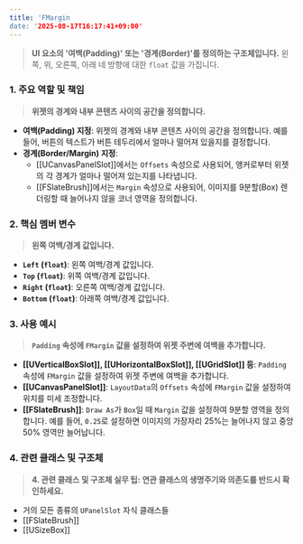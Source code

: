 ```yaml
---
title: 'FMargin
date: '2025-08-17T16:17:41+09:00'
---
```




> **UI 요소의 '여백(Padding)' 또는 '경계(Border)'를 정의하는 구조체입니다.** 왼쪽, 위, 오른쪽, 아래 네 방향에 대한 `float` 값을 가집니다.

### **1. 주요 역할 및 책임**
> **위젯의 경계와 내부 콘텐츠 사이의 공간을 정의합니다.**
* **여백(Padding) 지정**:
	위젯의 경계와 내부 콘텐츠 사이의 공간을 정의합니다. 예를 들어, 버튼의 텍스트가 버튼 테두리에서 얼마나 떨어져 있을지를 결정합니다.
* **경계(Border/Margin) 지정**:
	*   [[UCanvasPanelSlot]]에서는 `Offsets` 속성으로 사용되어, 앵커로부터 위젯의 각 경계가 얼마나 떨어져 있는지를 나타냅니다.
    *   [[FSlateBrush]]에서는 `Margin` 속성으로 사용되어, 이미지를 9분할(Box) 렌더링할 때 늘어나지 않을 코너 영역을 정의합니다.

### **2. 핵심 멤버 변수**
> **왼쪽 여백/경계 값입니다.**
* **`Left` (`float`)**:
	왼쪽 여백/경계 값입니다.
* **`Top` (`float`)**:
	위쪽 여백/경계 값입니다.
* **`Right` (`float`)**:
	오른쪽 여백/경계 값입니다.
* **`Bottom` (`float`)**:
	아래쪽 여백/경계 값입니다.

### **3. 사용 예시**
> **`Padding` 속성에 `FMargin` 값을 설정하여 위젯 주변에 여백을 추가합니다.**
*   **[[UVerticalBoxSlot]], [[UHorizontalBoxSlot]], [[UGridSlot]] 등**:
	`Padding` 속성에 `FMargin` 값을 설정하여 위젯 주변에 여백을 추가합니다.
*   **[[UCanvasPanelSlot]]**:
	`LayoutData`의 `Offsets` 속성에 `FMargin` 값을 설정하여 위치를 미세 조정합니다.
*   **[[FSlateBrush]]**:
	`Draw As`가 `Box`일 때 `Margin` 값을 설정하여 9분할 영역을 정의합니다. 예를 들어, `0.25`로 설정하면 이미지의 가장자리 25%는 늘어나지 않고 중앙 50% 영역만 늘어납니다.

### **4. 관련 클래스 및 구조체**
> **4. 관련 클래스 및 구조체 실무 팁: 연관 클래스의 생명주기와 의존도를 반드시 확인하세요.**
*   거의 모든 종류의 `UPanelSlot` 자식 클래스들
*   [[FSlateBrush]]
*   [[USizeBox]]
